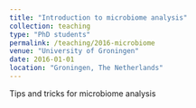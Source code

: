 ```yaml
---
title: "Introduction to microbiome analysis"
collection: teaching
type: "PhD students"
permalink: /teaching/2016-microbiome
venue: "University of Groningen"
date: 2016-01-01
location: "Groningen, The Netherlands"
---
```


Tips and tricks for microbiome analysis 